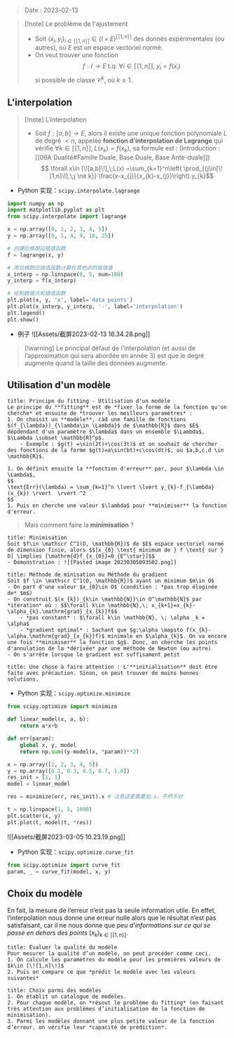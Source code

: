 > Date : 2023-02-13

> [!note] Le problème de l'ajustement
> - Soit $(x_{i},y_{i})_{{i \in [\![1,n]\!]}}\in (I \times E)^{[\![1,n]\!]}$ des donnés expérimentales (ou autres), où $E$ est un espace vectoriel normé.
> - On veut trouver une fonction $$f:I \to E \text{ t.q. } \forall i\in [\![1,n]\!], \; y_i=f(x_i)$$ si possible de classe $\mathscr C^k$, où $k \geq 1$.


## L'interpolation

> [!note] L'interpolation 
> - Soit $f:[a,b] \to E$, alors il existe une unique fonction polynomiale $L$ de degré $<n$, appelée **fonction d'interpolation de Lagrange** qui vérifie $\forall k\in [\![1,n]\!],\; L(x_{k})=f(x_{k})$, sa formule est : (Introduction : [[06A Dualité#Famille Duale, Base Duale, Base Ante-duale]])$$
\forall x\in [\![a,b]\!],\;L(x) =\sum_{k=1}^n\left( \prod_{{j\in[\![1,n]\!],\;j \ne k}} \frac{x-x_{j}}{x_{k}-x_{j}}\right).y_{k}$$

- Python 实现：`scipy.interpolate.lagrange`
```python
import numpy as np
import matplotlib.pyplot as plt
from scipy.interpolate import lagrange

x = np.array([0, 1, 2, 3, 4, 5])
y = np.array([0, 1, 4, 9, 16, 25])

# 创建拉格朗日插值函数
f = lagrange(x, y)

# 用拉格朗日插值函数计算在其他点的插值值
x_interp = np.linspace(0, 5, num=100)
y_interp = f(x_interp)

# 绘制数据点和插值函数
plt.plot(x, y, 'o', label='data points')
plt.plot(x_interp, y_interp, '-', label='interpolation')
plt.legend()
plt.show()
```
- 例子  ![[Assets/截屏2023-02-13 16.34.28.png]]

> [!warning] Le principal défaut de l’interpolation (et aussi de l’approximation qui sera abordée en année 3) est que le degré augmente quand la taille des données augmente.


## Utilisation d'un modèle

```ad-note
title: Principe du fitting - Utilisation d'un modèle
Le principe du **fitting** est de *fixer la forme de la fonction qu'on cherche* et ensuite de *trouver les meilleurs paramètres* :
1. On choisit un **modèle**, càd une famille de fonctions $(f_{\lambda})_{\lambda\in \Lambda}$ de $\mathbb{R}$ dans $E$ dépdendant d'un paramètre $\lambda$ dans un ensemble $\Lambda$, $\Lambda \subset \mathbb{R}^p$.
	- Exemple : $g(t) =\sin(2t)+\cos(3t)$ et on souhait de chercher des fonctions de la forme $g(t)=a\sin(bt)+c\cos(dt)$, où $a,b,c,d \in \mathbb{R}$.

1. On définit ensuite la **fonction d'erreur** par, pour $\lambda \in \Lambda$,
$$
\text{Err}(\lambda) = \sum_{k=1}^n \lvert \lvert y_{k}-f_{\lambda}(x_{k}) \rvert  \rvert ^2
$$
1. Puis on cherche une valeur $\lambda$ pour **minimiser** la fonction d'erreur. 
```

> Mais comment faire la **minimisation** ? 


```ad-note
title: Minimisation
Soit $f\in \mathscr C^1(O, \mathbb{R})$ de $E$ espace vectoriel normé de dimension finie, alors $$[x_{0} \text{ minimum de } f \text{ sur } O] \implies [\mathrm{d}f_{x_{0}}=0_{E^\star}]$$
- Démonstration : ![[Pasted image 20230305093502.png]]
```

```ad-note
title: Méthode de minisation ou Méthode du gradient
Soit $f \in \mathscr C^1(O, \mathbb{R})$ ayant un minimum $m\in O$
- On part d'une valeur $x_{0}\in O$ (condition : *pas trop éloginée de* $m$)
- On construit $(x_{k})_{k\in \mathbb{N}}\in O^\mathbb{N}$ par *itération* où : $$\forall k\in \mathbb{N},\; x_{k+1}=x_{k}- \alpha_{k}.\mathrm{grad}_{x_{k}}f$$
	- *pas constant* : $\forall k\in \mathbb{N}, \; \alpha _k = \alpha$
	- *gradient optimal* : Sachant que $g:\alpha \mapsto f(x_{k}-\alpha.\mathrm{grad}_{x_{k}}f)$ minimale en $\alpha_{k}$. On va encore une fois **minimiser** la fonction $g$. Donc, on cherche les points d'annulation de la *dérivée* par une méthode de Newton (ou autre)
- On s'arrête lorsque le gradient est suffisament petit
```

```ad-caution
title: Une chose à faire attention : L'**initialisation** doit être faite avec précaution. Sinon, on peut trouver de moins bonnes solutions.
```

- Python 实现：`scipy.optimize.minimize`
```python
from scipy.optimize import minimize

def linear_model(x, a, b):
	return a*x+b

def err(param):
	global x, y, model
	return np.sum((y-model(x, *param))**2)

x = np.array([1, 2, 3, 4, 5])
y = np.array([0.1, 0.3, 0.5, 0.7, 1.0])
res_init = [1, 1]
model = linear_model

res = minimize(err, res_init).x # 注意这里需要加.x，不然不对

t = np.linspace(1, 5, 1000)
plt.scatter(x, y)
plt.plot(t, model(t, *res))
```
![[Assets/截屏2023-03-05 10.23.19.png]]
- Python 实现：`scipy.optimize.curve_fit`
```python
from scipy.optimize import curve_fit
param, _ = curve_fit(model, x, y)
```

## Choix du modèle
En fait, la mesure de l’erreur n’est pas la seule information utile. En effet, l’interpolation nous donne une erreur nulle alors que le résultat n’est pas satisfaisant, car il ne nous donne que *peu d’informations sur ce qui se passe en dehors des points* $(x_{k})_{k \in [\![1,n]\!]}$.

```ad-note
title: Évaluer la qualité du modèle
Pour mesurer la qualité d’un modèle, on peut procéder comme ceci. 
1. On calcule les paramètres du modèle pour les premières valeurs de $k\in [\![1,n]\!]$
2. Puis on compare ce que *prédit le modèle avec les valeurs suivantes*
```

```ad-note
title: Choix parmi des modèles
1. On établit un catalogue de modèles. 
2. Pour chaque modèle, on *résout le problème du fitting* (en faisant très attention aux problèmes d’initialisation de la fonction de minimisation).
3. Parmi les modèles donnant une plus petite valeur de la fonction d’erreur, on vérifie leur *capacité de prédiction*.
```
